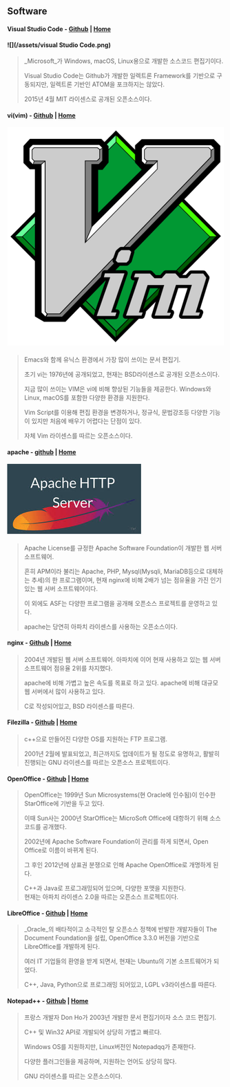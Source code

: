 ## Software

#### **Visual Studio Code** - [Github](https://github.com/Microsoft/vscode) \| [Home](https://code.visualstudio.com/)

#### ![](/assets/visual Studio Code.png)

> _Microsoft_가 Windows, macOS, Linux용으로 개발한 소스코드 편집기이다.
>
> Visual Studio Code는 Github가 개발한 일렉트론 Framework를 기반으로 구동되지만, 일렉트론 기반인 ATOM을 포크하지는 않았다.
>
> 2015년 4월 MIT 라이센스로 공개된 오픈소스이다.

#### **vi\(vim\)** - [Github](https://github.com/vim) \| [Home](https://www.vim.org/)

#### ![](/assets/Vim.png)

> Emacs와 함께 유닉스 환경에서 가장 많이 쓰이는 문서 편집기.
>
> 초기 vi는 1976년에 공개되었고, 현재는 BSD라이센스로 공개된 오픈소스이다.
>
> 지금 많이 쓰이는 VIM은 vi에 비해 향상된 기능들을 제공한다. Windows와 Linux, macOS를 포함한 다양한 환경을 지원한다.
>
> Vim Script를 이용해 편집 환경을 변경하거나, 정규식, 문법강조등 다양한 기능이 있지만 처음에 배우기 어렵다는 단점이 있다.
>
> 자체 Vim 라이센스를 따르는 오픈소스이다.

#### **apache** - [github](https://github.com/apache) \| [Home](https://www.apache.org/)

#### ![](/assets/Apache.jpeg)

> Apache License를 규정한 Apache Software Foundation이 개발한 웹 서버 소프트웨어.
>
> 흔히 APM이라 불리는 Apache, PHP, Mysql\(Mysqli, MariaDB등으로 대체하는 추세\)의 한 프로그램이며, 현재 nginx에 비해 2배가 넘는 점유율을 가진 인기있는 웹 서버 소프트웨어이다.
>
> 이 외에도 ASF는 다양한 프로그램을 공개해 오픈소스 프로젝트를 운영하고 있다.
>
> apache는 당연히 아파치 라이센스를 사용하는 오픈소스이다.

#### **nginx** - [Github](https://github.com/nginx/nginx) \| [Home](https://www.nginx.com/)

#### 

> 2004년 개발된 웹 서버 소프트웨어. 아파치에 이어 현재 사용하고 있는 웹 서버 소프트웨어 점유율 2위를 차지했다.
>
> apache에 비해 가볍고 높은 속도를 목표로 하고 있다. apache에 비해 대규모 웹 서버에서 많이 사용하고 있다.
>
> C로 작성되어있고, BSD 라이센스를 따른다.

#### **Filezilla** - [Github](https://github.com/basvodde/filezilla) \| [Home](https://filezilla-project.org/)

#### 

> c++으로 만들어진 다양한 OS를 지원하는 FTP 프로그램.
>
> 2001년 2월에 발표되었고, 최근까지도 업데이트가 될 정도로 유명하고, 활발히 진행되는 GNU 라이센스를 따르는 오픈소스 프로젝트이다.

#### **OpenOffice** - [Github](https://github.com/apache/openoffice) \| [Home](https://www.openoffice.org/ko/)

> OpenOffice는 1999년 Sun Microsystems\(현 Oracle에 인수됨\)이 인수한 StarOffice에 기반을 두고 있다.
>
> 이때 Sun사는 2000년 StarOffice는 MicroSoft Office에 대항하기 위해 소스코드를 공개했다.
>
> 2002년에 Apache Software Foundation이 관리를 하게 되면서, Open Office로 이름이 바뀌게 된다.
>
> 그 후인 2012년에 상표권 분쟁으로 인해 Apache OpenOffice로 개명하게 된다.
>
> C++과 Java로 프로그래밍되어 있으며, 다양한 포맷을 지원한다.  
> 현재는 아파치 라이센스 2.0을 따르는 오픈소스 프로젝트이다.

#### **LibreOffice** - [Github](https://github.com/LibreOffice) \| [Home](https://ko.libreoffice.org/)

> _Oracle_의 배타적이고 소극적인 탈 오픈소스 정책에 반발한 개발자들이 The Document Foundation을 설립, OpenOffice 3.3.0 버전을 기반으로 LibreOffice를 개발하게 된다.
>
> 여러 IT 기업들의 환영을 받게 되면서, 현재는 Ubuntu의 기본 소프트웨어가 되었다.
>
> C++, Java, Python으로 프로그래밍 되어있고, LGPL v3라이센스를 따른다.

#### **Notepad++** - [Github](https://github.com/notepad-plus-plus/notepad-plus-plus) \| [Home](https://notepad-plus-plus.org/download/v7.5.8.html)

> 프랑스 개발자 Don Ho가 2003년 개발한 문서 편집기이자 소스 코드 편집기.
>
> C++ 및 Win32 API로 개발되어 상당히 가볍고 빠르다.
>
> Windows OS를 지원하지만, Linux버전인 Notepadqq가 존재한다.
>
> 다양한 플러그인들을 제공하며, 지원하는 언어도 상당히 많다.
>
> GNU 라이센스를 따르는 오픈소스이다.



